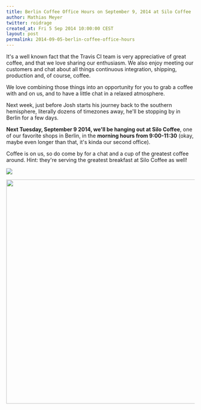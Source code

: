```yaml
---
title: Berlin Coffee Office Hours on September 9, 2014 at Silo Coffee
author: Mathias Meyer
twitter: roidrage
created_at: Fri 5 Sep 2014 10:00:00 CEST
layout: post
permalink: 2014-09-05-berlin-coffee-office-hours
---
```

It's a well known fact that the Travis CI team is very appreciative of great
coffee, and that we love sharing our enthusiasm. We also enjoy meeting our
customers and chat about all things continuous integration, shipping, production
and, of course, coffee.

We love combining those things into an opportunity for you to grab a coffee with
and on us, and to have a little chat in a relaxed atmosphere.

Next week, just before Josh starts his journey back to the southern hemisphere,
literally dozens of timezones away, he'll be stopping by in Berlin for a few
days.

**Next Tuesday, September 9 2014, we'll be hanging out at Silo Coffee**, one of
our favorite shops in Berlin, in the **morning hours from 9:00-11:30** (okay,
maybe even longer than that, it's kinda our second office).

Coffee is on us, so do come by for a chat and a cup of the greatest coffee
around. Hint: they're serving the greatest breakfast at Silo Coffee as well!

[![](http://s3.unlike.net.s3.amazonaws.com/photos/0073/5807/silo_coffee_berlin_8_600x480.jpg)](http://unlike.net/berlin/food/silo)

<a href="(https://goo.gl/maps/O5Yvg"><img width="600" src="http://s3itch.paperplanes.de/Silo_Coffee_-_Google_Maps_2014-09-05_10-15-34_2014-09-05_10-15-46.jpg"/></a>

